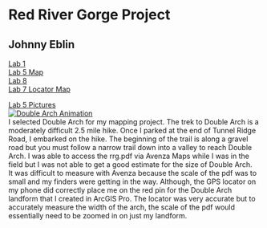 # Red River Gorge Project
## Johnny Eblin
[Lab 1](https://github.com/jseb223/rrg/blob/master/lab-01/index.html) <br />
[Lab 5 Map](https://github.com/jseb223/rrg/blob/master/rrg.pdf) <br />
[Lab 8](https://jseb223.github.io/rrg/lab-09(Lab8Webpage)/) <br />
[Lab 7 Locator Map](https://github.com/jseb223/rrg/blob/master/Double_Arch_Layout_Cliffs_40ft_72dpi.jpg) <br />

[Lab 5 Pictures](https://github.com/jseb223/rrg/tree/master/Field_Trip_Pictures(Lab5)) <br />
[![Double Arch Animation](http://img.youtube.com/vi/w7gxTa23bew/0.jpg)](https://www.youtube.com/watch?v=w7gxTa23bew) <br />
I selected Double Arch for my mapping project. The trek to Double Arch is a moderately difficult 2.5 mile hike. Once I parked at the end of Tunnel Ridge Road, I embarked on the hike. The beginning of the trail is along a gravel road but you must follow a narrow trail down into a valley to reach Double Arch. I was able to access the rrg.pdf via Avenza Maps while I was in the field but I was not able to get a good estimate for the size of Double Arch. <br />
It was difficult to measure with Avenza because the scale of the pdf was to small and my finders were getting in the way. Although, the GPS locator on my phone did correctly place me on the red pin for the Double Arch landform that I created in ArcGIS Pro. The locator was very accurate but to accurately measure the width of the arch, the scale of the pdf would essentially need to be zoomed in on just my landform.